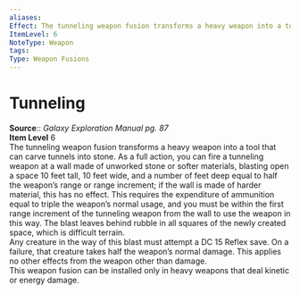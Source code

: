 ```yaml
---
aliases: 
Effect: The tunneling weapon fusion transforms a heavy weapon into a tool that can carve tunnels into stone. As a full action, you can fire a tunneling weapon at a wall made of unworked stone or softer materials, blasting open a space 10 feet tall, 10 feet wide, and a number of feet deep equal to half the weapon’s range or range increment; if the wall is made of harder material, this has no effect. This requires the expenditure of ammunition equal to triple the weapon’s normal usage, and you must be within the first range increment of the tunneling weapon from the wall to use the weapon in this way. The blast leaves behind rubble in all squares of the newly created space, which is difficult terrain. Any creature in the way of this blast must attempt a DC 15 Reflex save. On a failure, that creature takes half the weapon’s normal damage. This applies no other effects from the weapon other than damage. This weapon fusion can be installed only in heavy weapons that deal kinetic or energy damage.
ItemLevel: 6
NoteType: Weapon
tags: 
Type: Weapon Fusions
---
```


# Tunneling

**Source**:: _Galaxy Exploration Manual pg. 87_  
**Item Level** 6  
The tunneling weapon fusion transforms a heavy weapon into a tool that can carve tunnels into stone. As a full action, you can fire a tunneling weapon at a wall made of unworked stone or softer materials, blasting open a space 10 feet tall, 10 feet wide, and a number of feet deep equal to half the weapon’s range or range increment; if the wall is made of harder material, this has no effect. This requires the expenditure of ammunition equal to triple the weapon’s normal usage, and you must be within the first range increment of the tunneling weapon from the wall to use the weapon in this way. The blast leaves behind rubble in all squares of the newly created space, which is difficult terrain.  
Any creature in the way of this blast must attempt a DC 15 Reflex save. On a failure, that creature takes half the weapon’s normal damage. This applies no other effects from the weapon other than damage.  
This weapon fusion can be installed only in heavy weapons that deal kinetic or energy damage.
